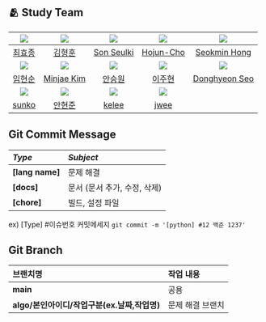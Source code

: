 ## :people_hugging: Study Team

|<img src="https://avatars.githubusercontent.com/u/50707297">|<img src="https://avatars.githubusercontent.com/u/58943980">|<img src="https://avatars.githubusercontent.com/u/126316476">|<img src="https://avatars.githubusercontent.com/u/67067346">|<img src="https://avatars.githubusercontent.com/u/48782012">|
|:-:|:-:|:-:|:-:|:-:|
|[최효종](https://github.com/bluedog129)|[김형훈](https://github.com/cryscham123)|[Son Seulki](https://github.com/dev-zoha)|[Hojun-Cho](https://github.com/Hojun-Cho)|[Seokmin Hong](https://github.com/hsmint)|
|<img src="https://avatars.githubusercontent.com/u/66724166">|<img src="https://avatars.githubusercontent.com/u/33440010">|<img src="https://avatars.githubusercontent.com/u/106901987">|<img src="https://avatars.githubusercontent.com/u/76419137">|<img src="https://avatars.githubusercontent.com/u/108206977">|
|[임현순](https://github.com/Hyun-Soon)|[Minjae Kim](https://github.com/minjae9610)|[안승원](https://github.com/seungwonme)|[이주현](https://github.com/way-code)|[Donghyeon Seo](https://github.com/west-eastH)|
|<img src="https://avatars.githubusercontent.com/u/127705151">|<img src="https://avatars.githubusercontent.com/u/85366633">|<img src="https://avatars.githubusercontent.com/u/32762192">|<img src="https://avatars.githubusercontent.com/u/39961274">|
|[sunko](https://github.com/sunko-seoul)|[안현준](https://github.com/GCgang)|[kelee](https://github.com/lkeonwoo94)|[jwee](https://github.com/weejihye)|



## Git Commit Message
|*Type*|*Subject*|
|:---|:---|
|**[lang name]**|문제 해결|
|**[docs]**|문서 (문서 추가, 수정, 삭제)|
|**[chore]**|빌드, 설정 파일|

ex) [Type] #이슈번호 커밋메세지 `git commit -m '[python] #12 백준 1237'`


## Git Branch
|브랜치명|작업 내용|
|:---|:---|
|**main**|공용|
|**algo/본인아이디/작업구분(ex.날짜,작업명)**|문제 해결 브랜치|
